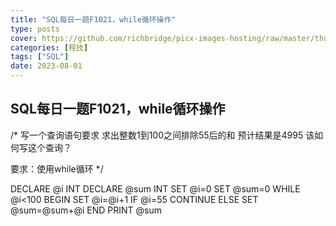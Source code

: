 ```yaml
---
title: "SQL每日一题F1021，while循环操作"
type: posts
cover: https://github.com/richbridge/picx-images-hosting/raw/master/thumbnail/程技.jpg
categories: [程技]
tags: ["SQL"]
date: 2023-08-01
---
```

## SQL每日一题F1021，while循环操作
/*
写一个查询语句要求
求出整数1到100之间排除55后的和
预计结果是4995
该如何写这个查询？

要求：使用while循环
*/

DECLARE @i INT
DECLARE @sum INT
SET @i=0
SET @sum=0
WHILE @i<100
BEGIN
SET @i=@i+1
IF @i=55
CONTINUE
ELSE
SET @sum=@sum+@i
END
PRINT @sum